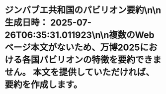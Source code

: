# ジンバブエ共和国のパビリオン要約\n\n**生成日時：** 2025-07-26T06:35:31.011923\n\n複数のWebページ本文がないため、万博2025における各国パビリオンの特徴を要約できません。  本文を提供していただければ、要約を作成します。